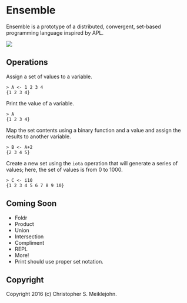 # Ensemble

Ensemble is a prototype of a distributed, convergent, set-based
programming language inspired by APL.

<img src="https://travis-ci.org/cmeiklejohn/ensemble.svg" />

## Operations

Assign a set of values to a variable.

```
> A <- 1 2 3 4
{1 2 3 4}
```

Print the value of a variable.

```
> A
{1 2 3 4}
```

Map the set contents using a binary function and a value and assign
the results to another variable.

```
> B <- A+2
{2 3 4 5}
```

Create a new set using the `iota` operation that will generate a series
of values; here, the set of values is from 0 to 1000.

```
> C <- i10
{1 2 3 4 5 6 7 8 9 10}
```

## Coming Soon

* Foldr
* Product
* Union
* Intersection
* Compliment
* REPL
* More!
* Print should use proper set notation.

## Copyright

Copyright 2016 (c) Christopher S. Meiklejohn.
